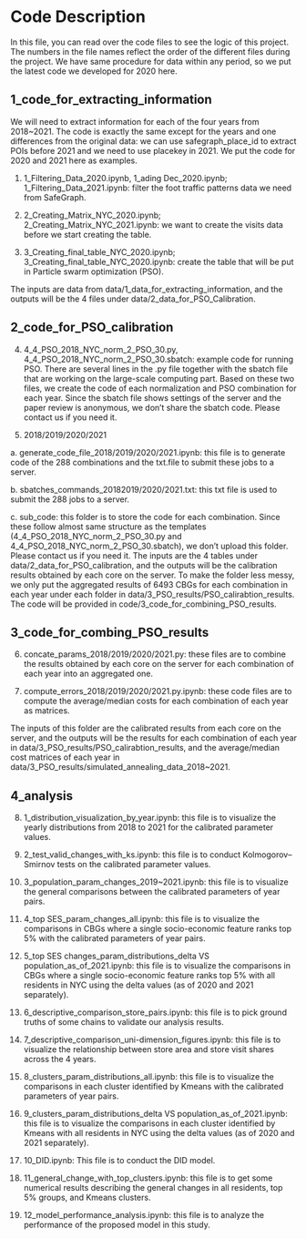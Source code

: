 # Code Description

In this file, you can read over the code files to see the logic of this project. The numbers in the file names reflect the order of the different files during the project. We have same procedure for data within any period, so we put the latest code we developed for 2020 here. 

## 1_code_for_extracting_information

We will need to extract information for each of the four years from 2018~2021. The code is exactly the same except for the years and one differences from the original data: we can use safegraph_place_id to extract POIs before 2021 and we need to use placekey in 2021. We put the code for 2020 and 2021 here as examples.

1.	1_Filtering_Data_2020.ipynb, 1_ading Dec_2020.ipynb; 1_Filtering_Data_2021.ipynb: filter the foot traffic patterns data we need from SafeGraph.

2.	2_Creating_Matrix_NYC_2020.ipynb; 2_Creating_Matrix_NYC_2021.ipynb: we want to create the visits data before we start creating the table.

3.	3_Creating_final_table_NYC_2020.ipynb; 3_Creating_final_table_NYC_2020.ipynb: create the table that will be put in Particle swarm optimization (PSO).

The inputs are data from data/1_data_for_extracting_information, and the outputs will be the 4 files under data/2_data_for_PSO_Calibration.

## 2_code_for_PSO_calibration

4.	4_4_PSO_2018_NYC_norm_2_PSO_30.py, 4_4_PSO_2018_NYC_norm_2_PSO_30.sbatch: example code for running PSO. There are several lines in the .py file together with the sbatch file that are working on the large-scale computing part. Based on these two files, we create the code of each normalization and PSO combination for each year. Since the sbatch file shows settings of the server and the paper review is anonymous, we don’t share the sbatch code. Please contact us if you need it.

5.	2018/2019/2020/2021

a.	generate_code_file_2018/2019/2020/2021.ipynb: this file is to generate code of the 288 combinations and the txt.file to submit these jobs to a server.

b.	sbatches_commands_20182019/2020/2021.txt: this txt file is used to submit the 288 jobs to a server.

c.	sub_code: this folder is to store the code for each combination. Since these follow almost same structure as the templates (4_4_PSO_2018_NYC_norm_2_PSO_30.py and 4_4_PSO_2018_NYC_norm_2_PSO_30.sbatch), we don’t upload this folder. Please contact us if you need it.
The inputs are the 4 tables under data/2_data_for_PSO_calibration, and the outputs will be the calibration results obtained by each core on the server.  To make the folder less messy, we only put the aggregated results of 6493 CBGs for each combination in each year under each folder in data/3_PSO_results/PSO_calirabtion_results. The code will be provided in code/3_code_for_combining_PSO_results.

## 3_code_for_combing_PSO_results

6.	concate_params_2018/2019/2020/2021.py: these files are to combine the results obtained by each core on the server for each combination of each year into an aggregated one.

7.	compute_errors_2018/2019/2020/2021.py.ipynb: these code files are to compute the average/median costs for each combination of each year as matrices.

The inputs of this folder are the calibrated results from each core on the server, and the outputs will be the results for each combination of each year in data/3_PSO_results/PSO_calirabtion_results, and the average/median cost matrices of each year in data/3_PSO_results/simulated_annealing_data_2018~2021.

## 4_analysis

8.	1_distribution_visualization_by_year.ipynb: this file is to visualize the yearly distributions from 2018 to 2021 for the calibrated parameter values.

9.	2_test_valid_changes_with_ks.ipynb: this file is to conduct Kolmogorov–Smirnov tests on the calibrated parameter values.

10.	3_population_param_changes_2019~2021.ipynb: this file is to visualize the general comparisons between the calibrated parameters of year pairs.

11.	4_top SES_param_changes_all.ipynb: this file is to visualize the comparisons in CBGs where a single socio-economic feature ranks top 5% with the calibrated parameters of year pairs.

12.	5_top SES changes_param_distributions_delta VS population_as_of_2021.ipynb: this file is to visualize the comparisons in CBGs where a single socio-economic feature ranks top 5% with all residents in NYC using the delta values (as of 2020 and 2021 separately).

13.	6_descriptive_comparison_store_pairs.ipynb: this file is to pick ground truths of some chains to validate our analysis results.

14.	7_descriptive_comparison_uni-dimension_figures.ipynb: this file is to visualize the relationship between store area and store visit shares across the 4 years.

15.	8_clusters_param_distributions_all.ipynb: this file is to visualize the comparisons in each cluster identified by Kmeans with the calibrated parameters of year pairs.

16.	9_clusters_param_distributions_delta VS population_as_of_2021.ipynb: this file is to visualize the comparisons in each cluster identified by Kmeans with all residents in NYC using the delta values (as of 2020 and 2021 separately).

17.	10_DID.ipynb: This file is to conduct the DID model.

18.	11_general_change_with_top_clusters.ipynb: this file is to get some numerical results describing the general changes in all residents, top 5% groups, and Kmeans clusters.

19.	12_model_performance_analysis.ipynb: this file is to analyze the performance of the proposed model in this study.
